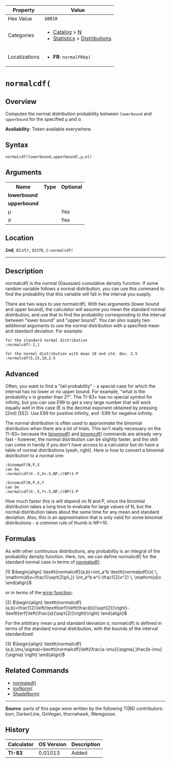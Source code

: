 | Property      | Value |
|---------------|-------|
| Hex Value     | `$BB10`|
| Categories    | <ul><li>[Catalog](<../categories/Catalog.md>) > [N](<../categories/Catalog.md#N>)</li><li>[Statistics](<../categories/Statistics.md>) > [Distributions](<../categories/Statistics.md#Distributions>)</li></ul> |
| Localizations | <ul><li><b>FR</b>: `normalFRép(`</li></ul> |

# `normalcdf(`

## Overview
Computes the normal distribution probability between `lowerbound` and `upperbound` for the specified μ and σ.


<b>Availability</b>: Token available everywhere.

## Syntax
`normalcdf(lowerbound,upperbound[,μ,σ])`

## Arguments
<table>
<tr><th>Name</th><th>Type</th><th>Optional</th></tr>

<tr><td><b>lowerbound</b></td><td></td><td></td></tr>

<tr><td><b>upperbound</b></td><td></td><td></td></tr>

<tr><td>μ</td><td></td><td>Yes</td></tr>

<tr><td>σ</td><td></td><td>Yes</td></tr>

</table>

## Location
<tt><kbd><b>2nd</b></kbd></tt>, <kbd>distr</kbd>, `DISTR`, `2:normalcdf(`
<hr>

## Description

normalcdf( is the normal (Gaussian) cumulative density function. If some random variable follows a normal distribution, you can use this command to find the probability that this variable will fall in the interval you supply.

There are two ways to use normalcdf(. With two arguments (lower bound and upper bound), the calculator will assume you mean the standard normal distribution, and use that to find the probability corresponding to the interval between "lower bound" and "upper bound". You can also supply two additional arguments to use the normal distribution with a specified mean and standard deviation. For example:

```ti-basic
for the standard normal distribution
:normalcdf(-1,1

for the normal distribution with mean 10 and std. dev. 2.5
:normalcdf(5,15,10,2.5
```

## Advanced

Often, you want to find a "tail probability" - a special case for which the interval has no lower or no upper bound. For example, "what is the probability x is greater than 2?". The TI-83+ has no special symbol for infinity, but you can use E99 to get a very large number that will work equally well in this case (E is the decimal exponent obtained by pressing [2nd] [EE]). Use E99 for positive infinity, and -E99 for negative infinity.

The normal distribution is often used to approximate the binomial distribution when there are a lot of trials. This isn't really necessary on the TI-83+ because the [binompdf(](binompdf\(.md) and [binomcdf(](binomcdf\(.md) commands are already very fast - however, the normal distribution can be slightly faster, and the skill can come in handy if you don't have access to a calculator but do have a table of normal distributions (yeah, right). Here is how to convert a binomial distribution to a normal one:

```ti-basic
:binompdf(N,P,X
can be
:normalcdf(X-.5,X+.5,NP,√(NP(1-P

:binomcdf(N,P,X,Y
can be
:normalcdf(X-.5,Y+.5,NP,√(NP(1-P
```

How much faster this is will depend on N and P, since the binomial distribution takes a long time to evaluate for large values of N, but the normal distribution takes about the same time for any mean and standard deviation. Also, this is an approximation that is only valid for some binomial distributions - a common rule of thumb is NP>10.

## Formulas

As with other continuous distributions, any probability is an integral of the probability density function. Here, too, we can define normalcdf( for the standard normal case in terms of [normalpdf(](normalpdf\(.md):

(1) $`\begin{align} \texttt{normalcdf}(a,b)=\int_a^b \texttt{normalpdf}(x) \, \mathrm{d}x=\frac1{\sqrt{2\pi\,}} \int_a^b e^{-\frac1{2}x^2} \, \mathrm{d}x \end{align}`$ 

or in terms of the [error function](https://mathworld.wolfram.com/Erf.html):

(2) $`\begin{align} \texttt{normalcdf}(a,b)=\frac1{2}\left(\texttt{erf}\left(\frac{b}{\sqrt{2}}\right)-\texttt{erf}\left(\frac{a}{\sqrt{2}}\right)\right) \end{align}`$ 

For the arbitrary mean μ and standard deviation σ, normalcdf( is defined in terms of the standard normal distribution, with the bounds of the interval standardized:

(3) $`\begin{align} \texttt{normalcdf}(a,b,\mu,\sigma)=\texttt{normalcdf}\left(\frac{a-\mu}{\sigma},\frac{b-\mu}{\sigma} \right) \end{align}`$ 

## Related Commands

*   [normalpdf(](normalpdf\(.md)
*   [invNorm(](invNorm\(.md)
*   [ShadeNorm(](ShadeNorm\(.md)

* * *

**Source**: parts of this page were written by the following TI|BD contributors: burr, DarkerLine, GoVegan, thornahawk, Weregoose.

## History
| Calculator | OS Version | Description |
|------------|------------|-------------|
| <b>TI-83</b> | 0.01013 | Added |


